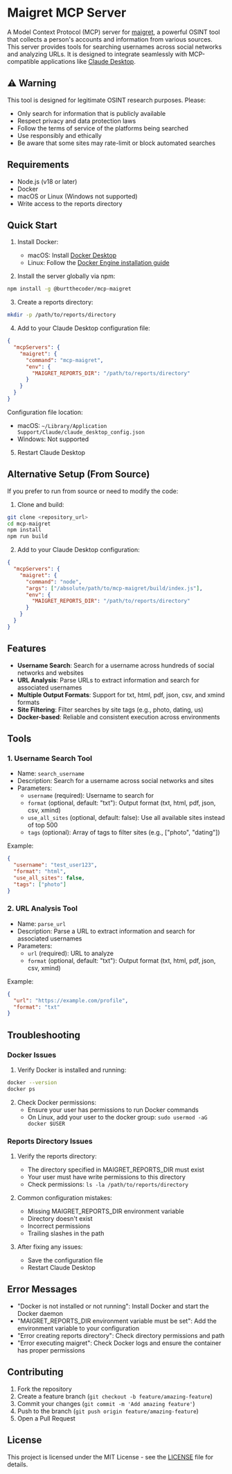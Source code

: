 # Maigret MCP Server

A Model Context Protocol (MCP) server for [maigret](https://github.com/soxoj/maigret), a powerful OSINT tool that collects a person's accounts and information from various sources. This server provides tools for searching usernames across social networks and analyzing URLs. It is designed to integrate seamlessly with MCP-compatible applications like [Claude Desktop](https://claude.ai).

## ⚠️ Warning

This tool is designed for legitimate OSINT research purposes. Please:
- Only search for information that is publicly available
- Respect privacy and data protection laws
- Follow the terms of service of the platforms being searched
- Use responsibly and ethically
- Be aware that some sites may rate-limit or block automated searches

## Requirements

- Node.js (v18 or later)
- Docker
- macOS or Linux (Windows not supported)
- Write access to the reports directory

## Quick Start

1. Install Docker:
   - macOS: Install [Docker Desktop](https://www.docker.com/products/docker-desktop)
   - Linux: Follow the [Docker Engine installation guide](https://docs.docker.com/engine/install/)

2. Install the server globally via npm:
```bash
npm install -g @burtthecoder/mcp-maigret
```

3. Create a reports directory:
```bash
mkdir -p /path/to/reports/directory
```

4. Add to your Claude Desktop configuration file:
```json
{
  "mcpServers": {
    "maigret": {
      "command": "mcp-maigret",
      "env": {
        "MAIGRET_REPORTS_DIR": "/path/to/reports/directory"
      }
    }
  }
}
```

Configuration file location:
- macOS: `~/Library/Application Support/Claude/claude_desktop_config.json`
- Windows: Not supported

5. Restart Claude Desktop

## Alternative Setup (From Source)

If you prefer to run from source or need to modify the code:

1. Clone and build:
```bash
git clone <repository_url>
cd mcp-maigret
npm install
npm run build
```

2. Add to your Claude Desktop configuration:
```json
{
  "mcpServers": {
    "maigret": {
      "command": "node",
      "args": ["/absolute/path/to/mcp-maigret/build/index.js"],
      "env": {
        "MAIGRET_REPORTS_DIR": "/path/to/reports/directory"
      }
    }
  }
}
```

## Features

- **Username Search**: Search for a username across hundreds of social networks and websites
- **URL Analysis**: Parse URLs to extract information and search for associated usernames
- **Multiple Output Formats**: Support for txt, html, pdf, json, csv, and xmind formats
- **Site Filtering**: Filter searches by site tags (e.g., photo, dating, us)
- **Docker-based**: Reliable and consistent execution across environments

## Tools

### 1. Username Search Tool
- Name: `search_username`
- Description: Search for a username across social networks and sites
- Parameters:
  * `username` (required): Username to search for
  * `format` (optional, default: "txt"): Output format (txt, html, pdf, json, csv, xmind)
  * `use_all_sites` (optional, default: false): Use all available sites instead of top 500
  * `tags` (optional): Array of tags to filter sites (e.g., ["photo", "dating"])

Example:
```json
{
  "username": "test_user123",
  "format": "html",
  "use_all_sites": false,
  "tags": ["photo"]
}
```

### 2. URL Analysis Tool
- Name: `parse_url`
- Description: Parse a URL to extract information and search for associated usernames
- Parameters:
  * `url` (required): URL to analyze
  * `format` (optional, default: "txt"): Output format (txt, html, pdf, json, csv, xmind)

Example:
```json
{
  "url": "https://example.com/profile",
  "format": "txt"
}
```

## Troubleshooting

### Docker Issues

1. Verify Docker is installed and running:
```bash
docker --version
docker ps
```

2. Check Docker permissions:
   - Ensure your user has permissions to run Docker commands
   - On Linux, add your user to the docker group: `sudo usermod -aG docker $USER`

### Reports Directory Issues

1. Verify the reports directory:
   - The directory specified in MAIGRET_REPORTS_DIR must exist
   - Your user must have write permissions to this directory
   - Check permissions: `ls -la /path/to/reports/directory`

2. Common configuration mistakes:
   - Missing MAIGRET_REPORTS_DIR environment variable
   - Directory doesn't exist
   - Incorrect permissions
   - Trailing slashes in the path

3. After fixing any issues:
   - Save the configuration file
   - Restart Claude Desktop

## Error Messages

- "Docker is not installed or not running": Install Docker and start the Docker daemon
- "MAIGRET_REPORTS_DIR environment variable must be set": Add the environment variable to your configuration
- "Error creating reports directory": Check directory permissions and path
- "Error executing maigret": Check Docker logs and ensure the container has proper permissions

## Contributing

1. Fork the repository
2. Create a feature branch (`git checkout -b feature/amazing-feature`)
3. Commit your changes (`git commit -m 'Add amazing feature'`)
4. Push to the branch (`git push origin feature/amazing-feature`)
5. Open a Pull Request

## License

This project is licensed under the MIT License - see the [LICENSE](LICENSE) file for details.

